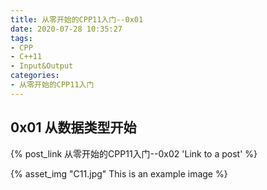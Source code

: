 ```yaml
---
title: 从零开始的CPP11入门--0x01
date: 2020-07-28 10:35:27
tags:
- CPP
- C++11
- Input&Output
categories:
- 从零开始的CPP11入门
---
```


## 0x01 从数据类型开始

{% post_link 从零开始的CPP11入门--0x02 'Link to a post' %}


{% asset_img "C11.jpg" This is an example image %}
